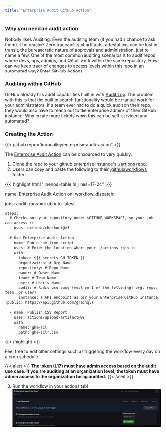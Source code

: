 ```yaml
---
title: "Enterprise Audit GitHub Action"
---
```


### Why you need an audit action

Nobody likes Auditing. Even the auditing team (if you had a chance to ask them). The reason? Zero traceability of artifacts, attestations can be lost in transit, the bureaucratic nature of approvals and administration, just to name a few. One of the most common auditing scenarios is to audit repos where devs, ops, admins, and QA all work within the same repository. How can we keep track of changes to access levels within this repo in an automated way? Enter GitHub Actions.

### Auditing within GitHub

GitHub already has audit capabilities built in with [Audit Log](https://docs.github.com/en/enterprise-cloud@latest/admin/monitoring-activity-in-your-enterprise/reviewing-audit-logs-for-your-enterprise/about-the-audit-log-for-your-enterprise). The problem with this is that the built in search functionality would be manual work for your administrators. If a team ever had to do a quick audit on their repo, they would also have to reach out to the enterprise admins of their GitHub instance. Why create more tickets when this can be self-serviced and automated?

### Creating the Action
{{< github repo="imranalley/enterprise-audit-action" >}}

The [Enterprise Audit Action](https://github.com/imranalley/enterprise-audit-action) can be onboarded to very quickly. 

1. Clone the repo to your github enterprise instance's [./actions](https://docs.github.com/en/enterprise-cloud@latest/actions/creating-actions/sharing-actions-and-workflows-with-your-enterprise) repo. 
2. Users can copy and paste the following to their [.github/workflows](https://docs.github.com/en/actions/using-workflows/about-workflows#create-an-example-workflow) folder:

{{< highlight html "linenos=table,hl_lines=17-24" >}}

name: Enterprise Audit Action
on:
  workflow_dispatch:

jobs:
  audit:
    runs-on: ubuntu-latest

    steps:
      # Checks-out your repository under $GITHUB_WORKSPACE, so your job can access it
      - uses: actions/checkout@v3

      # Use Enterprise Audit Action
      - name: Run a one-line script
        uses: # Enter the location where your ./actions repo is
        with:
          token: ${{ secrets.GH_TOKEN }}
          organization: # Org Name
          repository: # Repo Name
          owner: # Owner Name
          team: # Team Name
          user: # User's Name
          audit: # Audit use case (must be 1 of the following: org, repo, team, or user)
          instance: # API endpoint as per your Enterprise GitHub Instance (public: https://api.github.com/graphql)

      - name: Publish CSV Report
        uses: actions/upload-artifact@v2
        with:
          name: ghe-acl
          path: ghe-acl*.csv
{{< /highlight >}}

Feel free to edit other settings such as triggering the workflow every day on a cron schedule. 

{{< alert >}}
**The token (L17) must have admin access based on the audit use case. If you are auditing at an organization level, the token must have admin access to the organization being audited.**
{{< /alert >}}

3. Run the workflow in your actions tab!
![Image alt](images/run-action.png)